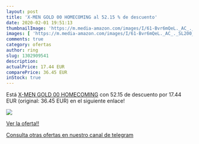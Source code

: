 ```yaml
---
layout: post
title: 'X-MEN GOLD 00 HOMECOMING al 52.15 % de descuento'
date: 2020-02-01 19:51:13
thumbnailImage: 'https://m.media-amazon.com/images/I/61-Bvr6mQeL._AC_._SL200_.jpg'
images: [ 'https://m.media-amazon.com/images/I/61-Bvr6mQeL._AC_._SL200_.jpg' ]
comments: true
category: ofertas
author: ring
slug: 1302909541
description:
actualPrice: 17.44 EUR
comparePrice: 36.45 EUR
inStock: true
---
```


Está [X-MEN GOLD 00 HOMECOMING](https://www.amazon.com/dp/1302909541/?tag=redken08-20) con 52.15 de descuento por 17.44 EUR (original: 36.45 EUR) en el siguiente enlace!

[![](https://m.media-amazon.com/images/I/61-Bvr6mQeL._AC_._SL200_.jpg)](https://www.amazon.com/dp/1302909541/?tag=redken08-20)

[Ver la oferta!!](https://www.amazon.com/dp/1302909541/?tag=redken08-20)

[Consulta otras ofertas en nuestro canal de telegram](https://t.me/s/ofertas25)
